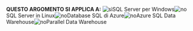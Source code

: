 <Token>**QUESTO ARGOMENTO SI APPLICA A:** ![sì](media/yes.png)SQL Server per Windows![no](media/no.png)SQL Server in Linux![no](media/no.png)Database SQL di Azure![no](media/no.png)Azure SQL Data Warehouse![no](media/no.png)Parallel Data Warehouse </Token>